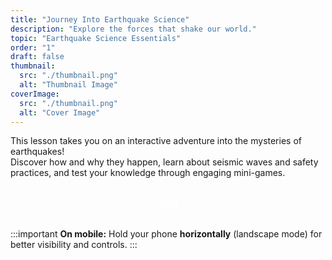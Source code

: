 ```yaml
---
title: "Journey Into Earthquake Science"
description: "Explore the forces that shake our world."
topic: "Earthquake Science Essentials"
order: "1"
draft: false
thumbnail:
  src: "./thumbnail.png"
  alt: "Thumbnail Image"
coverImage:
  src: "./thumbnail.png"
  alt: "Cover Image"
---
```


This lesson takes you on an interactive adventure into the mysteries of earthquakes!
<br>Discover how and why they happen, learn about seismic waves and safety practices, and test your knowledge through engaging mini-games.

<div style="text-align: center; margin: 20px 0;">
  <a href="https://itch.io/embed-upload/15113711?color=333333" target="_blank" rel="noopener noreferrer" style="display: inline-block; background-color: var(--color-accent); color: white; padding: 12px 24px; border-radius: 6px; text-decoration: none; font-weight: 600; transition: opacity 0.2s;" onmouseover="this.style.opacity='0.8'" onmouseout="this.style.opacity='1'">
    Start
  </a>
</div>

:::important
**On mobile:** Hold your phone **horizontally** (landscape mode) for better visibility and controls.
:::
